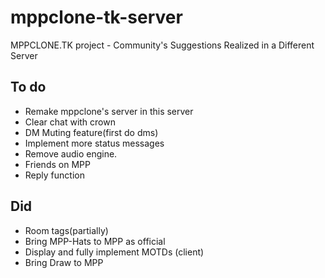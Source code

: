 # mppclone-tk-server
MPPCLONE.TK project - Community's Suggestions Realized in a Different Server

## To do
- Remake mppclone's server in this server
- Clear chat with crown
- DM Muting feature(first do dms)
- Implement more status messages
- Remove audio engine.
- Friends on MPP
- Reply function

## Did
- Room tags(partially)
- Bring MPP-Hats to MPP as official
- Display and fully implement MOTDs (client)
- Bring Draw to MPP
